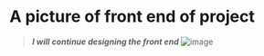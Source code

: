 # A picture of front end of project 

> ___I will continue designing the front end___ 
![image](https://github.com/user-attachments/assets/0bedb05b-21d5-4f86-b918-094fb42bee68)


